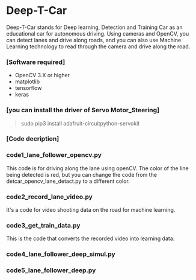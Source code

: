 # Deep-T-Car
Deep-T-Car stands for Deep learning, Detection and Training Car as an educational car for autonomous driving.
Using cameras and OpenCV, you can detect lanes and drive along roads, and you can also use Machine Learning technology to read through the camera and drive along the road.

### [Software required]
- OpenCV 3.X or higher
- matplotlib
- tensorflow
- keras

### [you can install the driver of Servo Motor_Steering]
> sudo pip3 install adafruit-circuitpython-servokit

### [Code decription]
### code1_lane_follower_opencv.py
This code is for driving along the lane using openCV. The color of the line being detected is red, but you can change the code from the detcar_opencv_lane_detact.py to a different color.

### code2_record_lane_video.py
It's a code for video shooting data on the road for machine learning.

### code3_get_train_data.py
This is the code that converts the recorded video into learning data.

### code4_lane_follower_deep_simul.py
### code5_lane_follower_deep.py

